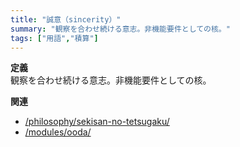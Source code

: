 ```yaml
---
title: "誠意（sincerity）"
summary: "観察を合わせ続ける意志。非機能要件としての核。"
tags: ["用語","積算"]
---
```


**定義**  
観察を合わせ続ける意志。非機能要件としての核。

**関連**
- [/philosophy/sekisan-no-tetsugaku/](/philosophy/sekisan-no-tetsugaku/)
- [/modules/ooda/](/modules/ooda/)